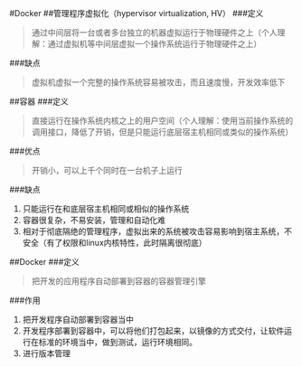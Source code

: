 #Docker
##管理程序虚拟化（hypervisor virtualization, HV）
###定义

>通过中间层将一台或者多台独立的机器虚拟运行于物理硬件之上（个人理解：通过虚拟机等中间层虚拟一个操作系统运行于物理硬件之上）

###缺点
>虚拟机虚拟一个完整的操作系统容易被攻击，而且速度慢，开发效率低下

##容器
###定义
>直接运行在操作系统内核之上的用户空间（个人理解：使用当前操作系统的调用接口，降低了开销，但是只能运行底层宿主机相同或类似的操作系统）

###优点
>开销小，可以上千个同时在一台机子上运行

###缺点
1.  只能运行在和底层宿主机相同或相似的操作系统
2. 	容器很复杂，不易安装，管理和自动化难
3. 	相对于彻底隔绝的管理程序，虚拟出来的系统被攻击容易影响到宿主系统，不安全（有了权限和linux内核特性，此时隔离很彻底）

##Docker
###定义
>把开发的应用程序自动部署到容器的容器管理引擎

###作用
1. 把开发程序自动部署到容器当中
2. 开发程序部署到容器中，可以将他们打包起来，以镜像的方式交付，让软件运行在标准的环境当中，做到测试，运行环境相同。
3. 进行版本管理